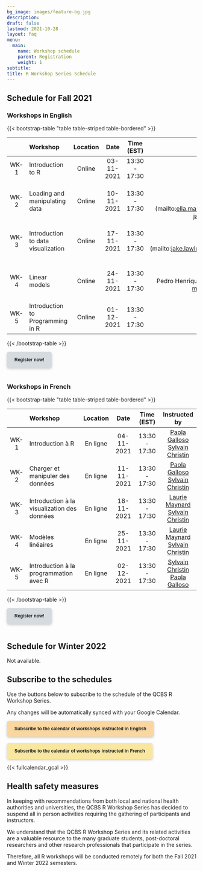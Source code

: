 ```yaml
---
bg_image: images/feature-bg.jpg
description: 
draft: false
lastmod: 2021-10-28
layout: faq
menu:
  main:
    name: Workshop schedule
    parent: Registration
    weight: 1
subtitle: 
title: R Workshop Series Schedule
---
```


## Schedule for Fall 2021

### Workshops in English

{{< bootstrap-table "table table-striped table-bordered" >}}

|      | Workshop | Location | Date | Time (EST) | Instructed by | 
|:---: |:-------------------|:--------:|:--------:|:----:|:----------------:|
| WK-1 | Introduction to R            |Online|03-11-2021|13:30 - 17:30|[Pedro Henrique P. Braga <br> Linley Sherin](mailto:ph.pereirabraga@gmail.com,linley.sherin@mail.mcgill.ca)|
| WK-2 | Loading and manipulating data |Online|10-11-2021|13:30 - 17:30|[Ella Martin <br> Laurie Maynard <br> Janaína Serrano](mailto:ella.martin@mail.mcgill.ca,elm7008@umoncton.ca, janaina.serrano@mail.mcgill.ca)|
| WK-3 | Introduction to data visualization |Online|17-11-2021|13:30 - 17:30|[Jake Lawlor <br> Linley Sherin <br> Pedro Henrique P. Braga](mailto:jake.lawlor@mail.mcgill.ca,linley.sherin@mail.mcgill.ca, ph.pereirabraga@gmail.com)|
| WK-4 | Linear models                | Online|24-11-2021|13:30 - 17:30|[Morgane Henry <br> Laurie Maynard <br> Pedro Henrique P. Braga](mailto:elm7008@umoncton.ca, morgane.henry2@mail.mcgill.ca, ph.pereirabraga@gmail.com)|
| WK-5 | Introduction to Programming in R             |Online|01-12-2021|13:30 - 17:30|[Pedro Henrique P. Braga <br>	Jake Lawlor](mailto:ph.pereirabraga@gmail.com,jake.lawlor@mail.mcgill.ca)|

{{< /bootstrap-table >}}

<div class="default">
     <a href="/registration" class="cta btn-yellow" style="background-color: #D6DBDF; font-size: 12px; font-family: Helvetica, Arial, sans-serif; font-weight:bold; text-decoration: none; padding: 14px 20px; color: #1D2025; border-radius: 5px; display:inline-block; mso-padding-alt:0; box-shadow:0 3px 6px rgba(0,0,0,.2);"><!--[if mso]><i style="letter-spacing: 25px;mso-font-width:-100%;mso-text-raise:30pt"> </i><![endif]--><span style="mso-text-raise:15pt;">Register now!</span><!--[if mso]><i style="letter-spacing: 25px;mso-font-width:-100%"> </i><![endif]--></a>
</div>
<br>

### Workshops in French

{{< bootstrap-table "table table-striped table-bordered" >}}

| | Workshop | Location | Date | Time (EST) | Instructed by | 
|:---:|:-------------------|:--------:|:--------:|:----:|:----------------:|
| WK-1 | Introduction à R            |En ligne|04-11-2021|13:30 - 17:30|[Paola Galloso <br> Sylvain Christin](mailto:paola.lisset.galloso.sanchez@umontreal.ca,esc2203@umoncton.ca)|
| WK-2 | Charger et manipuler des données|En ligne|11-11-2021|13:30 - 17:30|[Paola Galloso <br> Sylvain Christin](mailto:paola.lisset.galloso.sanchez@umontreal.ca,esc2203@umoncton.ca)|
| WK-3 | Introduction à la visualization des données     |En ligne|18-11-2021|13:30 - 17:30|[Laurie Maynard <br> Sylvain Christin](mailto:elm7008@umoncton.ca,esc2203@umoncton.ca)|
| WK-4 | Modèles linéaires                |En ligne|25-11-2021|13:30 - 17:30|[Laurie Maynard <br> Sylvain Christin](mailto:elm7008@umoncton.ca,esc2203@umoncton.ca)|
| WK-5 | Introduction à la programmation avec R             |En ligne|02-12-2021|13:30 - 17:30|[Sylvain Christin <br> Paola Galloso](mailto:esc2203@umoncton.ca,paola.lisset.galloso.sanchez@umontreal.ca)|

{{< /bootstrap-table >}}

<div class="default">
     <a href="/registration" class="cta btn-yellow" style="background-color: #D6DBDF; font-size: 12px; font-family: Helvetica, Arial, sans-serif; font-weight:bold; text-decoration: none; padding: 14px 20px; color: #1D2025; border-radius: 5px; display:inline-block; mso-padding-alt:0; box-shadow:0 3px 6px rgba(0,0,0,.2);"><!--[if mso]><i style="letter-spacing: 25px;mso-font-width:-100%;mso-text-raise:30pt"> </i><![endif]--><span style="mso-text-raise:15pt;">Register now!</span><!--[if mso]><i style="letter-spacing: 25px;mso-font-width:-100%"> </i><![endif]--></a>
</div>
<br>

## Schedule for Winter 2022

Not available.

## Subscribe to the schedules

Use the buttons below to subscribe to the schedule of the QCBS R Workshop Series. 

Any changes will be automatically synced with your Google Calendar.

<div class="default">
     <a href="https://calendar.google.com/calendar/u/4?cid=NXFkbDJzOHQyamV0MWt0b29oaWkzdHBhdG9AZ3JvdXAuY2FsZW5kYXIuZ29vZ2xlLmNvbQ" class="cta btn-yellow" style="background-color: #FAD7A0; font-size: 12px; font-family: Helvetica, Arial, sans-serif; font-weight:bold; text-decoration: none; padding: 14px 20px; color: #1D2025; border-radius: 5px; display:inline-block; mso-padding-alt:0; box-shadow:0 3px 6px rgba(0,0,0,.2);"><!--[if mso]><i style="letter-spacing: 25px;mso-font-width:-100%;mso-text-raise:30pt"> </i><![endif]--><span style="mso-text-raise:15pt;">Subscribe to the calendar of workshops instructed in English</span><!--[if mso]><i style="letter-spacing: 25px;mso-font-width:-100%"> </i><![endif]--></a>
</div>
<br>
<div class="default">
     <a href="https://calendar.google.com/calendar/u/4?cid=Y2djaHBpMGRnMzFoNjc5bXQ0dGtycDM2MzhAZ3JvdXAuY2FsZW5kYXIuZ29vZ2xlLmNvbQ" class="cta btn-yellow" style="background-color: #F9E79F; font-size: 12px; font-family: Helvetica, Arial, sans-serif; font-weight:bold; text-decoration: none; padding: 14px 20px; color: #1D2025; border-radius: 5px; display:inline-block; mso-padding-alt:0; box-shadow:0 3px 6px rgba(0,0,0,.2);"><!--[if mso]><i style="letter-spacing: 25px;mso-font-width:-100%;mso-text-raise:30pt"> </i><![endif]--><span style="mso-text-raise:15pt;">Subscribe to the calendar of workshops instructed in French</span><!--[if mso]><i style="letter-spacing: 25px;mso-font-width:-100%"> </i><![endif]--></a>
</div>

{{< fullcalendar_gcal >}}

## Health safety measures

In keeping with recommendations from both local and national health authorities and universities, the QCBS R Workshop Series has decided to suspend all in person activities requiring the gathering of participants and instructors.

We understand that the QCBS R Workshop Series and its related activities are a valuable resource to the many graduate students, post-doctoral researchers and other research professionals that participate in the series.

Therefore, all R workshops will be conducted remotely for both the Fall 2021 and Winter 2022 semesters.
